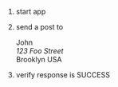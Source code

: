 1. start app
2. send a post to  

	<order>
	    <name>John</name>
	    <address>123 Foo Street</address>
	    <city>Brooklyn</city>
	    <country>USA</country>
	</order>

3. verify response is SUCCESS 